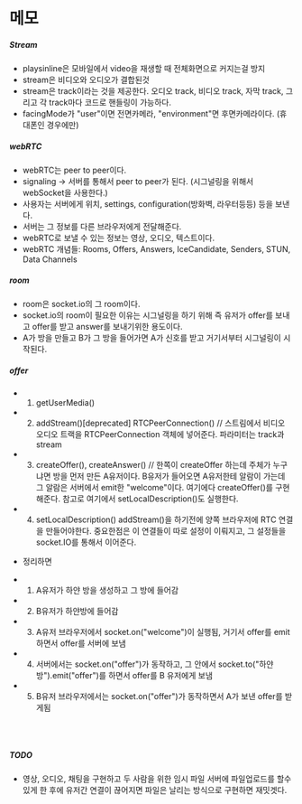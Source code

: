 # 메모

##### Stream

- playsinline은 모바일에서 video을 재생할 때 전체화면으로 커지는걸 방지
- stream은 비디오와 오디오가 결합된것
- stream은 track이라는 것을 제공한다. 오디오 track, 비디오 track, 자막 track, 그리고 각 track마다 코드로 핸들링이 가능하다.
- facingMode가 "user"이면 전면카메라, "environment"면 후면카메라이다. (휴대폰인 경우에만)

##### webRTC

- webRTC는 peer to peer이다.
- signaling -> 서버를 통해서 peer to peer가 된다. (시그널링을 위해서 webSocket을 사용한다.)
- 사용자는 서버에게 위치, settings, configuration(방화벽, 라우터등등) 등을 보낸다.
- 서버는 그 정보를 다른 브라우저에게 전달해준다.
- webRTC로 보낼 수 있는 정보는 영상, 오디오, 텍스트이다.
- webRTC 개념들: Rooms, Offers, Answers, IceCandidate, Senders, STUN, Data Channels

##### room

- room은 socket.io의 그 room이다.
- socket.io의 room이 필요한 이유는 시그널링을 하기 위해 즉 유저가 offer를 보내고 offer를 받고 answer를 보내기위한 용도이다.
- A가 방을 만들고 B가 그 방을 들어가면 A가 신호를 받고 거기서부터 시그널링이 시작된다.

##### offer

- 1. getUserMedia()
- 2. addStream()[deprecated]
     RTCPeerConnection() // 스트림에서 비디오 오디오 트랙을 RTCPeerConnection 객체에 넣어준다. 파라미터는 track과 stream
- 3. createOffer(), createAnswer() // 한쪽이 createOffer 하는데 주체가 누구냐면 방을 먼저 만든 A유저이다. B유저가 들어오면 A유저한테
     알람이 가는데 그 알람은 서버에서 emit한 "welcome"이다. 여기에다 createOffer()를 구현해준다. 참고로 여기에서 setLocalDescription()도 실행한다.
- 4. setLocalDescription()
     addStream()을 하기전에 양쪽 브라우저에 RTC 연결을 만들어야한다.
     중요한점은 이 연결들이 따로 설정이 이뤄지고, 그 설정들을 socket.IO를 통해서 이어준다.

- 정리하면
- 1. A유저가 하얀 방을 생성하고 그 방에 들어감
- 2. B유저가 하얀방에 들어감
- 3. A유저 브라우저에서 socket.on("welcome")이 실행됨, 거기서 offer를 emit하면서 offer를 서버에 보냄
- 4. 서버에서는 socket.on("offer")가 동작하고, 그 안에서 socket.to("하얀방").emit("offer")를 하면서 offer를 B 유저에게 보냄
- 5. B유저 브라우저에서는 socket.on("offer")가 동작하면서 A가 보낸 offer를 받게됨

<pre>


</pre>

##### TODO

- 영상, 오디오, 채팅을 구현하고 두 사람을 위한 임시 파일 서버에 파일업로드를 할수있게 한 후에
  유저간 연결이 끊어지면 파일은 날리는 방식으로 구현하면 재밋겟다.
